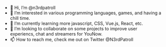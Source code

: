 - 👋 Hi, I’m @n3rdpatroll
- 👀 I’m interested in various programming languages, games, and having a chill time.
- 🌱 I’m currently learning more javascript, CSS, Vue.js, React, etc.
- 💞️ I’m looking to collaborate on some projects to improve user experiencs, chat and streamers for YouNow.
- 📫 How to reach me, check me out on Twitter @N3rdPatroll


